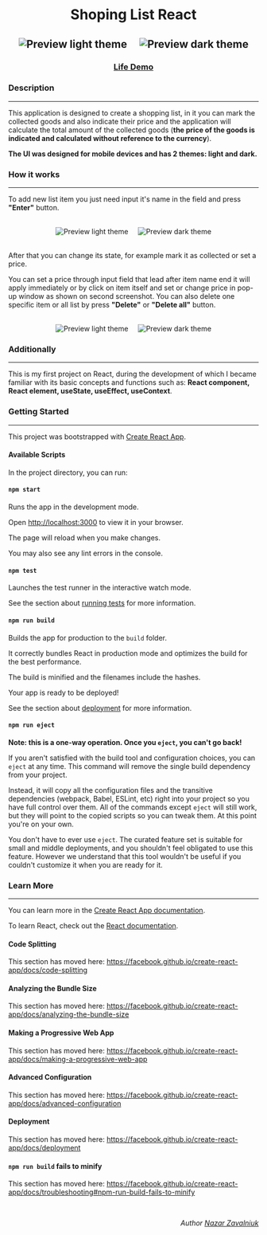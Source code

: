 <h1 align="center">Shoping List React</h1>

<h2 align="center">
<img alt="Preview light theme" src="https://github.com/user-attachments/assets/7786c2cd-80db-4417-8d0a-144b80afb524"/>
<img alt="" src="">
<img alt="" src="">
<img alt="" src="">
<img alt="" src="">
<img alt="Preview dark theme" src="https://github.com/user-attachments/assets/85e4ed8a-0289-430b-8aff-9e79fafe9839"/>
</h2>

<h3 align="center">
<a href="https://nazar-zavalniuk.github.io/Shoping-list-react/">Life Demo</a>
</h3>

<p><h3>Description</h3></p>
<hr/>

<p>This application is designed to create a shopping list, in it you can mark the collected goods and also indicate their price and the application will calculate the total amount of the collected goods (<strong>the price of the goods is indicated and calculated without reference to the currency</strong>).</p>
<p><strong>The UI was designed for mobile devices and has 2 themes: light and dark.</strong></p>

<p><h3>How it works</h3></p>
<hr/>

<p>To add new list item you just need input it's name in the field and press <strong>"Enter"</strong> button.</p>
<br/>
<div align="center">
<img alt="Preview light theme" src="https://github.com/user-attachments/assets/71c405a8-deb3-439a-a67e-59da87870f24"/>
<img alt="" src="">
<img alt="" src="">
<img alt="" src="">
<img alt="" src="">
<img alt="Preview dark theme" src="https://github.com/user-attachments/assets/7bef55d9-9e54-4249-9874-b3db4be1b038"/>
</div>
<br/>
<p>After that you can change its state, for example mark it as collected or set a price.</p>
<p>You can set a price through input field that lead after item name end it will apply immediately or by click on item itself and set or change price in pop-up window as shown on second screenshot. You can also delete one specific item or all list by press <strong>"Delete"</strong> or <strong>"Delete all"</strong> button.</p>
<br/>
<div align="center">
<img alt="Preview light theme" src="https://github.com/user-attachments/assets/54eae916-8df8-4247-b5b6-9eeea7a797ff"/>
<img alt="" src="">
<img alt="" src="">
<img alt="" src="">
<img alt="" src="">
<img alt="Preview dark theme" src="https://github.com/user-attachments/assets/a7148b1d-cc6c-47d4-a92f-14d8f190acfe"/>
</div>

<p><h3>Additionally</h3></p>
<hr/>

<p>This is my first project on React, during the development of which I became familiar with its basic concepts and functions such as: <strong>React component, React element, useState, useEffect, useContext</strong>.</p>

<p><h3>Getting Started</h3></p>
<hr/>

<p>This project was bootstrapped with <a href="https://github.com/facebook/create-react-app">Create React App</a>.</p>

<p><h4>Available Scripts</h4></p>

<p>In the project directory, you can run:</p>

<p><h4><code>npm start</code></h4></p>

<p>Runs the app in the development mode.</p>
<p>Open <a href="http://localhost:3000">http://localhost:3000</a> to view it in your browser.</p>

<p>The page will reload when you make changes.</p>
<p>You may also see any lint errors in the console.</p>

<p><h4><code>npm test</code></h4></p>

<p>Launches the test runner in the interactive watch mode.</p>
<p>See the section about <a href="https://facebook.github.io/create-react-app/docs/running-tests">running tests</a> for more information.</p>

<p><h4><code>npm run build</code></h4></p>

<p>Builds the app for production to the <code>build</code> folder.</p>
<p>It correctly bundles React in production mode and optimizes the build for the best performance.</p>

<p>The build is minified and the filenames include the hashes.</p>
<p>Your app is ready to be deployed!</p>

<p>See the section about <a href="https://facebook.github.io/create-react-app/docs/deployment">deployment</a> for more information.</p>

<p><h4><code>npm run eject</code></h4></p>

<p><strong>Note: this is a one-way operation. Once you <code>eject</code>, you can't go back!</strong></p>

<p>If you aren't satisfied with the build tool and configuration choices, you can <code>eject</code> at any time. This command will remove the single build dependency from your project.</p>

<p>Instead, it will copy all the configuration files and the transitive dependencies (webpack, Babel, ESLint, etc) right into your project so you have full control over them. All of the commands except <code>eject</code> will still work, but they will point to the copied scripts so you can tweak them. At this point you're on your own.</p>

<p>You don't have to ever use <code>eject</code>. The curated feature set is suitable for small and middle deployments, and you shouldn't feel obligated to use this feature. However we understand that this tool wouldn't be useful if you couldn't customize it when you are ready for it.</p>

<p><h3>Learn More</h3></p>
<hr/>

<p>You can learn more in the <a href="https://facebook.github.io/create-react-app/docs/getting-started">Create React App documentation</a>.</p>

<p>To learn React, check out the <a href="https://reactjs.org/">React documentation</a>.</p>

<p><h4>Code Splitting</h4></p>

<p>This section has moved here: <a href="https://facebook.github.io/create-react-app/docs/code-splitting">https://facebook.github.io/create-react-app/docs/code-splitting</a></p>

<p><h4>Analyzing the Bundle Size</h4></p>

<p>This section has moved here: <a href="https://facebook.github.io/create-react-app/docs/analyzing-the-bundle-size">https://facebook.github.io/create-react-app/docs/analyzing-the-bundle-size</a></p>

<p><h4>Making a Progressive Web App</h4></p>

<p>This section has moved here: <a href="https://facebook.github.io/create-react-app/docs/making-a-progressive-web-app">https://facebook.github.io/create-react-app/docs/making-a-progressive-web-app</a></p>

<p><h4>Advanced Configuration</h4></p>

<p>This section has moved here: <a href="https://facebook.github.io/create-react-app/docs/advanced-configuration">https://facebook.github.io/create-react-app/docs/advanced-configuration</a></p>

<p><h4>Deployment</h4></p>

<p>This section has moved here: <a href="https://facebook.github.io/create-react-app/docs/deployment">https://facebook.github.io/create-react-app/docs/deployment</a></p>

<p><h4><code>npm run build</code> fails to minify</h4></p>

<p>This section has moved here: <a href="https://facebook.github.io/create-react-app/docs/troubleshooting#npm-run-build-fails-to-minify">https://facebook.github.io/create-react-app/docs/troubleshooting#npm-run-build-fails-to-minify</a></p>

<br/>
<p align="right">
<em>Author <a href="https://github.com/Nazar-Zavalniuk">Nazar Zavalniuk</a></em>
</p>
